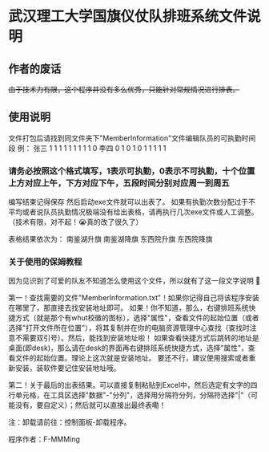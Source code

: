 # 武汉理工大学国旗仪仗队排班系统文件说明

## 作者的废话

~~由于技术力有限，这个程序并没有多么优秀，只能针对常规情况进行排表。~~

## 使用说明

文件打包后请找到同文件夹下"MemberInformation"文件编辑队员的可执勤时间段
例：
张三
1 1 1 1 1
1 1 1 1 0
李四
0 1 0 1 0
1 1 1 1 1

### 请务必按照这个格式填写，1表示可执勤，0表示不可执勤，十个位置上方对应上午，下方对应下午，五段时间分别对应周一到周五

编写结束记得保存
然后启动exe文件就可以出表了。
如果有执勤次数分配过于不平均或者说队员执勤情况极端没有给出表格，请再执行几次exe文件或人工调整。（技术有限，对不起！:sob:真的改了很久了）

表格结果依次为：
南鉴湖升旗
南鉴湖降旗
东西院升旗
东西院降旗

### 关于使用的保姆教程

因为见识到了可爱的队友不知道怎么使用这个文件，所以就有了这一段文字说明 🤔

第一！查找需要的文件"MemberInformation.txt"！如果你记得自己将该程序安装在哪里了，那直接去找安装地址即可。
如果！你不知道，那么，右键排班系统快捷方式（就是那个有whut校徽的图标），选择"属性"，查看文件的起始位置（或者选择"打开文件所在位置"），将其复制并在你的电脑资源管理中心查找（查找时注意不需要双引号）。然后，能找到安装地址啦！
如果查看快捷方式后跳转的地址是桌面(即desk)，那么请在desk的界面再右键排班系统快捷方式，选择"属性"，查看文件的起始位置。理论上这次就是安装地址。
要还不行，建议使用搜索或者重新安装，装软件要记住安装地址哦。

第二！关于最后的出表结果。可以直接复制粘贴到Excel中，然后选定有文字的四行单元格，在工具区选择"数据"-"分列"，选择用分隔符分列，分隔符选择"|"（可能没有，要自定义）；然后就可以直接出最终表嘞！

注：卸载请前往：控制面板-卸载程序。

程序作者：F-MMMing
